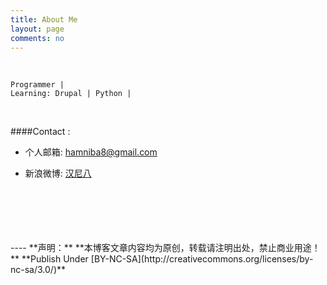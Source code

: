 ```yaml
---
title: About Me
layout: page
comments: no
---
```

<br/>

	Programmer | 
	Learning: Drupal | Python | 
  
<br/>

####Contact :        

- 个人邮箱: [hamniba8@gmail.com](mailto:hamniba8@gmail.com)     

- 新浪微博: [汉尼八](http://weibo.com/hamniba)  
        


<br/>
<br/>
<br/>
<br/>
<br/>
----
**声明：**  
**本博客文章内容均为原创，转载请注明出处，禁止商业用途！**  
**Publish Under [BY-NC-SA](http://creativecommons.org/licenses/by-nc-sa/3.0/)**  
